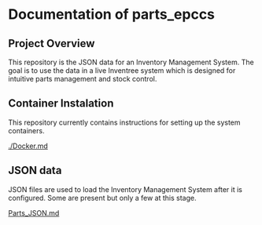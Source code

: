 # Documentation of parts_epccs

## Project Overview

This repository is the JSON data for an Inventory Management System. The goal is to use the data in a live Inventree system which is designed for intuitive parts management and stock control.

## Container Instalation

This repository currently contains instructions for setting up the system containers.

[./Docker.md](Docker.md)

## JSON data

JSON files are used to load the Inventory Management System after it is configured. Some are present but only a few at this stage.

[Parts_JSON.md](Parts_JSON.md)
